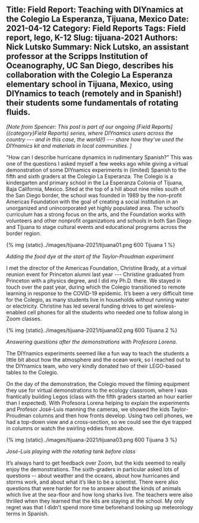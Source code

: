 Title: Field Report: Teaching with DIYnamics at the Colegio La Esperanza, Tijuana, Mexico
Date: 2021-04-12
Category: Field Reports
Tags: Field report, lego, K-12
Slug: tijuana-2021
Authors: Nick Lutsko
Summary: Nick Lutsko, an assistant professor at the Scripps Institution of Oceanography, UC San Diego, describes his collaboration with the Colegio La Esperanza elementary school in Tijuana, Mexico, using DIYnamics to teach (remotely and in Spanish!) their students some fundamentals of rotating fluids.
---

_[Note from Spencer: This post is part of our ongoing [Field
Reports]({category}Field Reports) series, where DIYnamics users across
the country --- and in this case, the world(!) --- share how they've
used the DIYnamics kit and materials in local communities.  ]_

“How can I describe hurricane dynamics in rudimentary Spanish?”  This
was one of the questions I asked myself a few weeks ago while giving a
virtual demonstration of some DIYnamics experiments in (limited)
Spanish to the fifth and sixth graders at the Colegio La
Esperanza. The Colegio is a kindergarten and primary school in the La
Esperanza Colonia of Tijuana, Baja California, Mexico. Sited at the
top of a hill about nine miles south of the San Diego border, the
school was founded in 1989 by the non-profit Americas Foundation with
the goal of creating a social institution in an unorganized and
unincorporated yet highly populated area. The school’s curriculum has
a strong focus on the arts, and the Foundation works with volunteers
and other nonprofit organizations and schools in both San Diego and
Tijuana to stage cultural events and educational programs across the
border region.

{% img {static}../images/tijuana-2021/tijuana01.png 600 Tijuana 1 %}

_Adding the food dye at the start of the Taylor-Proudman experiment_

I met the director of the Americas Foundation, Christine Brady, at a
virtual reunion event for Princeton alumni last year --- Christine
graduated from Princeton with a physics degree, and I did my
Ph.D. there. We stayed in touch over the past year, during which the
Colegio transitioned to remote learning in response to the COVID-19
epidemic.  It’s been a very difficult time for the Colegio, as many
students live in households without running water or
electricity.  Christine has led several funding drives to get
wireless-enabled cell phones for all the students who needed one to
follow along in Zoom classes.

{% img {static}../images/tijuana-2021/tijuana02.png 600 Tijuana 2 %}

_Answering questions after the demonstrations with Profesora Lorena._


The DIYnamics experiments seemed like a fun way to teach the students
a little bit about how the atmosphere and the ocean work, so I reached
out to the DIYnamics team, who very kindly donated two of their
LEGO-based tables to the Colegio.

On the day of the demonstration, the Colegio moved the filming
equipment they use for virtual demonstrations to the ecology
classroom, where I was frantically building Legos (class with the
fifth graders started an hour earlier than I expected).  With
Profesora Lorena helping to explain the experiments and Profesor
José-Luis manning the cameras, we showed the kids Taylor-Proudman
columns and then how fronts develop. Using two cell phones, we had a
top-down view and a cross-section, so we could see the dye trapped in
columns or watch the swirling eddies from above.

{% img {static}../images/tijuana-2021/tijuana03.png 600 Tijuana 3 %}

_José-Luis playing with the rotating tank before class_

It’s always hard to get feedback over Zoom, but the kids seemed to
really enjoy the demonstrations. The sixth-graders in particular asked
lots of questions -- about weather and the oceans, about how
hurricanes and storms work, and about what it’s like to be a
scientist. There were also questions that were harder for me to answer
about the kinds of animals which live at the sea-floor and how long
sharks live. The teachers were also thrilled when they learned that
the kits are staying at the school. My only regret was that I didn’t
spend more time beforehand looking up meteorology terms in Spanish.

